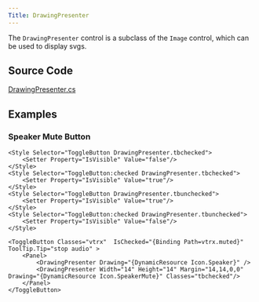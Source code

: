 ```yaml
---
Title: DrawingPresenter
---
```

The `DrawingPresenter` control is a subclass of the `Image` control, which can be used to display svgs.

## Source Code
[DrawingPresenter.cs](https://github.com/AvaloniaUI/Avalonia/blob/master/src/Avalonia.Controls/DrawingPresenter.cs)

## Examples

### Speaker Mute Button
```
<Style Selector="ToggleButton DrawingPresenter.tbchecked">
    <Setter Property="IsVisible" Value="false"/>
</Style>
<Style Selector="ToggleButton:checked DrawingPresenter.tbchecked">
    <Setter Property="IsVisible" Value="true"/>
</Style>
<Style Selector="ToggleButton DrawingPresenter.tbunchecked">
    <Setter Property="IsVisible" Value="true"/>
</Style>
<Style Selector="ToggleButton:checked DrawingPresenter.tbunchecked">
    <Setter Property="IsVisible" Value="false"/>
</Style>
```

```
<ToggleButton Classes="vtrx"  IsChecked="{Binding Path=vtrx.muted}" ToolTip.Tip="stop audio" >
    <Panel>
        <DrawingPresenter Drawing="{DynamicResource Icon.Speaker}" />
        <DrawingPresenter Width="14" Height="14" Margin="14,14,0,0" Drawing="{DynamicResource Icon.SpeakerMute}" Classes="tbchecked"/>
    </Panel>
</ToggleButton>
```